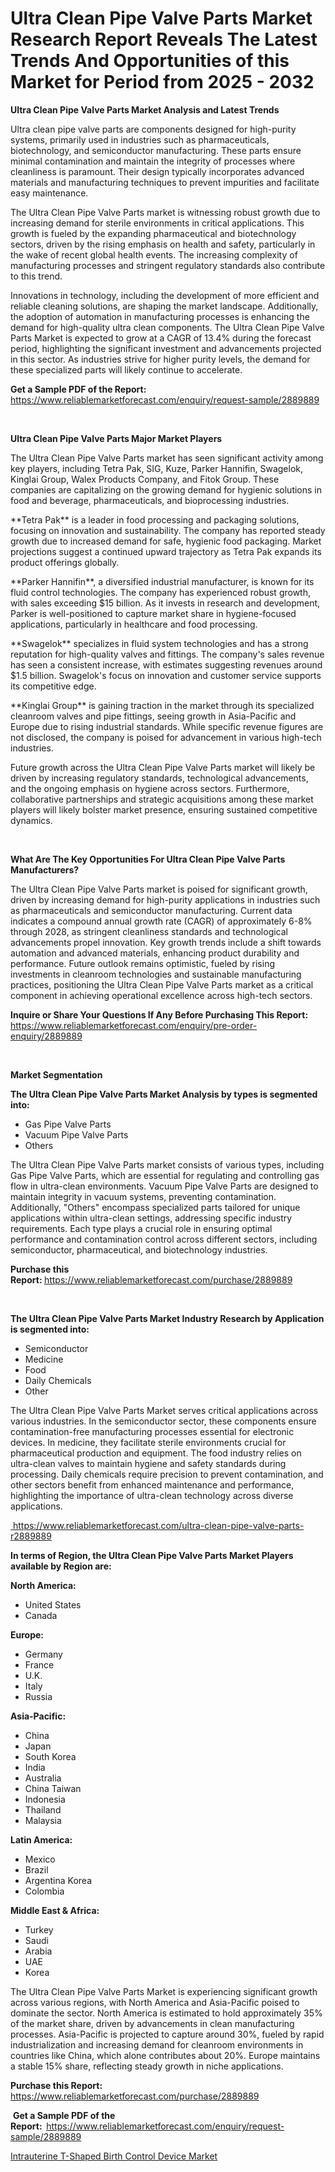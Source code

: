 <p><h1>Ultra Clean Pipe Valve Parts Market Research Report Reveals The Latest Trends And Opportunities of this Market for Period from 2025 - 2032</h1></p><p><strong>Ultra Clean Pipe Valve Parts Market Analysis and Latest Trends</strong></p>
<p><p>Ultra clean pipe valve parts are components designed for high-purity systems, primarily used in industries such as pharmaceuticals, biotechnology, and semiconductor manufacturing. These parts ensure minimal contamination and maintain the integrity of processes where cleanliness is paramount. Their design typically incorporates advanced materials and manufacturing techniques to prevent impurities and facilitate easy maintenance.</p><p>The Ultra Clean Pipe Valve Parts market is witnessing robust growth due to increasing demand for sterile environments in critical applications. This growth is fueled by the expanding pharmaceutical and biotechnology sectors, driven by the rising emphasis on health and safety, particularly in the wake of recent global health events. The increasing complexity of manufacturing processes and stringent regulatory standards also contribute to this trend.</p><p>Innovations in technology, including the development of more efficient and reliable cleaning solutions, are shaping the market landscape. Additionally, the adoption of automation in manufacturing processes is enhancing the demand for high-quality ultra clean components. The Ultra Clean Pipe Valve Parts Market is expected to grow at a CAGR of 13.4% during the forecast period, highlighting the significant investment and advancements projected in this sector. As industries strive for higher purity levels, the demand for these specialized parts will likely continue to accelerate.</p></p>
<p><strong>Get a Sample PDF of the Report:&nbsp;</strong> <a href="https://www.reliablemarketforecast.com/enquiry/request-sample/2889889?utm_campaign=2450&utm_medium=2&utm_source=Github&utm_content=ia&utm_term=14032025&utm_id=ultra-clean-pipe-valve-parts">https://www.reliablemarketforecast.com/enquiry/request-sample/2889889</a></p>
<p>&nbsp;</p>
<p><strong>Ultra Clean Pipe Valve Parts Major Market Players</strong></p>
<p><p>The Ultra Clean Pipe Valve Parts market has seen significant activity among key players, including Tetra Pak, SIG, Kuze, Parker Hannifin, Swagelok, Kinglai Group, Walex Products Company, and Fitok Group. These companies are capitalizing on the growing demand for hygienic solutions in food and beverage, pharmaceuticals, and bioprocessing industries.</p><p>**Tetra Pak** is a leader in food processing and packaging solutions, focusing on innovation and sustainability. The company has reported steady growth due to increased demand for safe, hygienic food packaging. Market projections suggest a continued upward trajectory as Tetra Pak expands its product offerings globally.</p><p>**Parker Hannifin**, a diversified industrial manufacturer, is known for its fluid control technologies. The company has experienced robust growth, with sales exceeding $15 billion. As it invests in research and development, Parker is well-positioned to capture market share in hygiene-focused applications, particularly in healthcare and food processing.</p><p>**Swagelok** specializes in fluid system technologies and has a strong reputation for high-quality valves and fittings. The company's sales revenue has seen a consistent increase, with estimates suggesting revenues around $1.5 billion. Swagelok's focus on innovation and customer service supports its competitive edge.</p><p>**Kinglai Group** is gaining traction in the market through its specialized cleanroom valves and pipe fittings, seeing growth in Asia-Pacific and Europe due to rising industrial standards. While specific revenue figures are not disclosed, the company is poised for advancement in various high-tech industries.</p><p>Future growth across the Ultra Clean Pipe Valve Parts market will likely be driven by increasing regulatory standards, technological advancements, and the ongoing emphasis on hygiene across sectors. Furthermore, collaborative partnerships and strategic acquisitions among these market players will likely bolster market presence, ensuring sustained competitive dynamics.</p></p>
<p>&nbsp;</p>
<p><strong>What Are The Key Opportunities For Ultra Clean Pipe Valve Parts Manufacturers?</strong></p>
<p><p>The Ultra Clean Pipe Valve Parts market is poised for significant growth, driven by increasing demand for high-purity applications in industries such as pharmaceuticals and semiconductor manufacturing. Current data indicates a compound annual growth rate (CAGR) of approximately 6-8% through 2028, as stringent cleanliness standards and technological advancements propel innovation. Key growth trends include a shift towards automation and advanced materials, enhancing product durability and performance. Future outlook remains optimistic, fueled by rising investments in cleanroom technologies and sustainable manufacturing practices, positioning the Ultra Clean Pipe Valve Parts market as a critical component in achieving operational excellence across high-tech sectors.</p></p>
<p><strong>Inquire or Share Your Questions If Any Before Purchasing This Report:</strong> <a href="https://www.reliablemarketforecast.com/enquiry/pre-order-enquiry/2889889?utm_campaign=2450&utm_medium=2&utm_source=Github&utm_content=ia&utm_term=14032025&utm_id=ultra-clean-pipe-valve-parts">https://www.reliablemarketforecast.com/enquiry/pre-order-enquiry/2889889</a></p>
<p>&nbsp;</p>
<p><strong>Market Segmentation</strong></p>
<p><strong>The Ultra Clean Pipe Valve Parts Market Analysis by types is segmented into:</strong></p>
<p><ul><li>Gas Pipe Valve Parts</li><li>Vacuum Pipe Valve Parts</li><li>Others</li></ul></p>
<p><p>The Ultra Clean Pipe Valve Parts market consists of various types, including Gas Pipe Valve Parts, which are essential for regulating and controlling gas flow in ultra-clean environments. Vacuum Pipe Valve Parts are designed to maintain integrity in vacuum systems, preventing contamination. Additionally, "Others" encompass specialized parts tailored for unique applications within ultra-clean settings, addressing specific industry requirements. Each type plays a crucial role in ensuring optimal performance and contamination control across different sectors, including semiconductor, pharmaceutical, and biotechnology industries.</p></p>
<p><strong>Purchase this Report:&nbsp;</strong><a href="https://www.reliablemarketforecast.com/purchase/2889889?utm_campaign=2450&utm_medium=2&utm_source=Github&utm_content=ia&utm_term=14032025&utm_id=ultra-clean-pipe-valve-parts">https://www.reliablemarketforecast.com/purchase/2889889</a></p>
<p>&nbsp;</p>
<p><strong>The Ultra Clean Pipe Valve Parts Market Industry Research by Application is segmented into:</strong></p>
<p><ul><li>Semiconductor</li><li>Medicine</li><li>Food</li><li>Daily Chemicals</li><li>Other</li></ul></p>
<p><p>The Ultra Clean Pipe Valve Parts Market serves critical applications across various industries. In the semiconductor sector, these components ensure contamination-free manufacturing processes essential for electronic devices. In medicine, they facilitate sterile environments crucial for pharmaceutical production and equipment. The food industry relies on ultra-clean valves to maintain hygiene and safety standards during processing. Daily chemicals require precision to prevent contamination, and other sectors benefit from enhanced maintenance and performance, highlighting the importance of ultra-clean technology across diverse applications.</p></p>
<p><a href="https://www.reliablemarketforecast.com/ultra-clean-pipe-valve-parts-r2889889?utm_campaign=2450&utm_medium=2&utm_source=Github&utm_content=ia&utm_term=14032025&utm_id=ultra-clean-pipe-valve-parts">&nbsp;https://www.reliablemarketforecast.com/ultra-clean-pipe-valve-parts-r2889889</a></p>
<p><strong>In terms of Region, the Ultra Clean Pipe Valve Parts Market Players available by Region are:</strong></p>
<p>
    <p> <strong> North America: </strong>
        <ul>
            <li>United States</li>
            <li>Canada</li>
        </ul>
        </p> 
    <p> <strong> Europe: </strong>
        <ul>
            <li>Germany</li>
            <li>France</li>
            <li>U.K.</li>
            <li>Italy</li>
            <li>Russia</li>
        </ul>
        </p> 
    <p> <strong> Asia-Pacific: </strong>
        <ul>
            <li>China</li>
            <li>Japan</li>
            <li>South Korea</li>
            <li>India</li>
            <li>Australia</li>
            <li>China Taiwan</li>
            <li>Indonesia</li>
            <li>Thailand</li>
            <li>Malaysia</li>
        </ul>
        </p> 
    <p> <strong> Latin America: </strong>
        <ul>
            <li>Mexico</li>
            <li>Brazil</li>
            <li>Argentina Korea</li>
            <li>Colombia</li>
        </ul>
        </p> 
    <p> <strong> Middle East & Africa: </strong>
        <ul>
            <li>Turkey</li>
            <li>Saudi</li>
            <li>Arabia</li>
            <li>UAE</li>
            <li>Korea</li>
        </ul>
    </p>
    </p>
<p><p>The Ultra Clean Pipe Valve Parts Market is experiencing significant growth across various regions, with North America and Asia-Pacific poised to dominate the sector. North America is estimated to hold approximately 35% of the market share, driven by advancements in clean manufacturing processes. Asia-Pacific is projected to capture around 30%, fueled by rapid industrialization and increasing demand for cleanroom environments in countries like China, which alone contributes about 20%. Europe maintains a stable 15% share, reflecting steady growth in niche applications.</p></p>
<p><strong>Purchase this Report: </strong><a href="https://www.reliablemarketforecast.com/purchase/2889889?utm_campaign=2450&utm_medium=2&utm_source=Github&utm_content=ia&utm_term=14032025&utm_id=ultra-clean-pipe-valve-parts">https://www.reliablemarketforecast.com/purchase/2889889</a></p>
<p>&nbsp;<strong>Get a Sample PDF of the Report:&nbsp;&nbsp;</strong><a href="https://www.reliablemarketforecast.com/enquiry/request-sample/2889889?utm_campaign=2450&utm_medium=2&utm_source=Github&utm_content=ia&utm_term=14032025&utm_id=ultra-clean-pipe-valve-parts">https://www.reliablemarketforecast.com/enquiry/request-sample/2889889</a></p>
<p><strong></strong></p>
<p><p><a href="https://github.com/boitafbg/Market-Research-Report-List-1/blob/main/intrauterine-t-shaped-birth-control-device-market.md?utm_campaign=2450&utm_medium=2&utm_source=Github&utm_content=ia&utm_term=14032025&utm_id=ultra-clean-pipe-valve-parts">Intrauterine T-Shaped Birth Control Device Market</a></p></p>